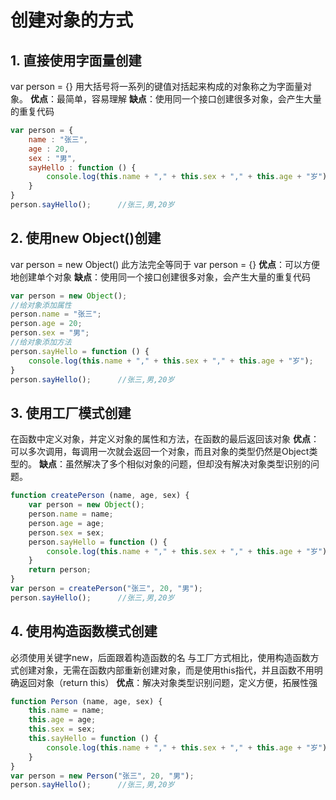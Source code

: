 # 创建对象的方式

## 1. 直接使用字面量创建

var person = {}
用大括号将一系列的键值对括起来构成的对象称之为字面量对象。
**优点**：最简单，容易理解
**缺点**：使用同一个接口创建很多对象，会产生大量的重复代码

```js
var person = {
	name : "张三",
	age : 20,
	sex : "男",
	sayHello : function () {
		console.log(this.name + "," + this.sex + "," + this.age + "岁");
	}
}
person.sayHello();		//张三,男,20岁
```

## 2. 使用new Object()创建

var person = new Object()
此方法完全等同于 var person = {}
**优点**：可以方便地创建单个对象
**缺点**：使用同一个接口创建很多对象，会产生大量的重复代码

```js
var person = new Object();
//给对象添加属性
person.name = "张三";
person.age = 20;
person.sex = "男";
//给对象添加方法
person.sayHello = function () {
	console.log(this.name + "," + this.sex + "," + this.age + "岁");
}
person.sayHello();		//张三,男,20岁
```

## 3. 使用工厂模式创建

在函数中定义对象，并定义对象的属性和方法，在函数的最后返回该对象
**优点**：可以多次调用，每调用一次就会返回一个对象，而且对象的类型仍然是Object类型的。
**缺点**：虽然解决了多个相似对象的问题，但却没有解决对象类型识别的问题。

```js
function createPerson (name, age, sex) {
	var person = new Object();
	person.name = name;
	person.age = age;
	person.sex = sex;
	person.sayHello = function () {
		console.log(this.name + "," + this.sex + "," + this.age + "岁");
	}
	return person;
}
var person = createPerson("张三", 20, "男");
person.sayHello();		//张三,男,20岁
```

## 4. 使用构造函数模式创建

必须使用关键字new，后面跟着构造函数的名
与工厂方式相比，使用构造函数方式创建对象，无需在函数内部重新创建对象，而是使用this指代，并且函数不用明确返回对象（return this）
**优点**：解决对象类型识别问题，定义方便，拓展性强

```js
function Person (name, age, sex) {
	this.name = name;
	this.age = age;
	this.sex = sex;
	this.sayHello = function () {
		console.log(this.name + "," + this.sex + "," + this.age + "岁");
	}
}
var person = new Person("张三", 20, "男");
person.sayHello();		//张三,男,20岁
```